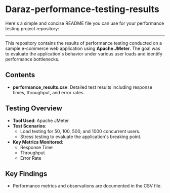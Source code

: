 # Daraz-performance-testing-results
Here's a simple and concise README file you can use for your performance testing project repository:

---

This repository contains the results of performance testing conducted on a sample e-commerce web application using **Apache JMeter**. The goal was to evaluate the application's behavior under various user loads and identify performance bottlenecks.

## **Contents**
- **performance_results.csv**: Detailed test results including response times, throughput, and error rates.

## **Testing Overview**
- **Tool Used**: Apache JMeter
- **Test Scenarios**:
  - Load testing for 50, 100, 500, and 1000 concurrent users.
  - Stress testing to evaluate the application's breaking point.
- **Key Metrics Monitored**:
  - Response Time
  - Throughput
  - Error Rate

## **Key Findings**
- Performance metrics and observations are documented in the CSV file.
